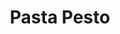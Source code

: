 ---
title: "Pasta Pesto"
slug : "pasta-pesto"
description: ""
type: intern
members:
    - name : "Lisa Walcarius"
      major: Crossmedia-ontwerp
      minor: "Photo Design"
      academic-year: 2de jaar
thumbnail:
    url: "thumb_WalcarusLisa_400x400.png"
    alt: ""
    height: 1
    width: 1
    text-color: "e63939"
    background-color: "ffffff"
media:
    - url : "detail1_WalcarusLisa.png"
      type: image
    - url : "detail2_WalcarusLisa.png"
      type: image
created: 20/01/2017
order: 17
---